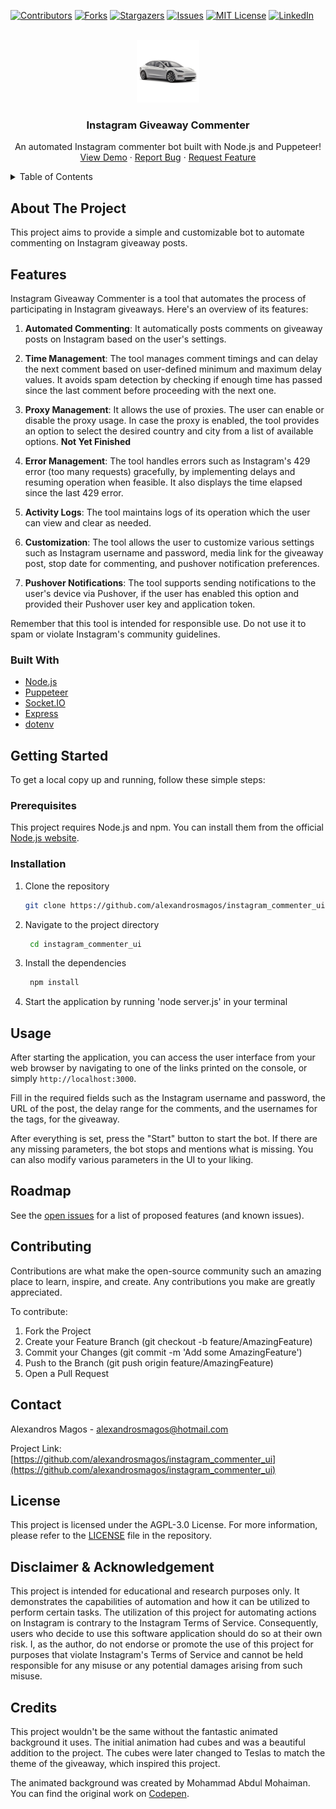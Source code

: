 <a name="readme-top"></a>
[![Contributors][contributors-shield]][contributors-url]
[![Forks][forks-shield]][forks-url]
[![Stargazers][stars-shield]][stars-url]
[![Issues][issues-shield]][issues-url]
[![MIT License][license-shield]][license-url]
[![LinkedIn][linkedin-shield]][linkedin-url]

<br />
<div align="center">
  <a href="https://github.com/alexandrosmagos/instagram_commenter_ui">
    <img src="readme_images/logo.png" alt="Logo" width="100" height="100">
  </a>

  <h3 align="center">Instagram Giveaway Commenter</h3>

  <p align="center">
    An automated Instagram commenter bot built with Node.js and Puppeteer!
    <br />
    <a href="https://github.com/alexandrosmagos/instagram_commenter_ui">View Demo</a>
    ·
    <a href="https://github.com/alexandrosmagos/instagram_commenter_ui/issues">Report Bug</a>
    ·
    <a href="https://github.com/alexandrosmagos/instagram_commenter_ui/issues">Request Feature</a>
  </p>
</div>

<details>
  <summary>Table of Contents</summary>
  <ol>
    <li>
      <a href="#about-the-project">About The Project</a>
      <ul>
        <li><a href="#built-with">Built With</a></li>
      </ul>
    </li>
    <li>
      <a href="#getting-started">Getting Started</a>
      <ul>
        <li><a href="#prerequisites">Prerequisites</a></li>
        <li><a href="#installation">Installation</a></li>
      </ul>
    </li>
    <li><a href="#usage">Usage</a></li>
    <li><a href="#roadmap">Roadmap</a></li>
    <li><a href="#contributing">Contributing</a></li>
    <li><a href="#contact">Contact</a></li>
    <li><a href="#license">License</a></li>
    <li><a href="#disclaimer-amp;-acknowledgement">Disclaimer & Acknowledgement</a></li>
    <li><a href="#credits">Credits</a></li>
  </ol>
</details>

## About The Project

This project aims to provide a simple and customizable bot to automate commenting on Instagram giveaway posts.

## Features

Instagram Giveaway Commenter is a tool that automates the process of participating in Instagram giveaways. Here's an overview of its features:

1. **Automated Commenting**: It automatically posts comments on giveaway posts on Instagram based on the user's settings.

2. **Time Management**: The tool manages comment timings and can delay the next comment based on user-defined minimum and maximum delay values. It avoids spam detection by checking if enough time has passed since the last comment before proceeding with the next one.

3. **Proxy Management**: It allows the use of proxies. The user can enable or disable the proxy usage. In case the proxy is enabled, the tool provides an option to select the desired country and city from a list of available options. **Not Yet Finished**

4. **Error Management**: The tool handles errors such as Instagram's 429 error (too many requests) gracefully, by implementing delays and resuming operation when feasible. It also displays the time elapsed since the last 429 error.

5. **Activity Logs**: The tool maintains logs of its operation which the user can view and clear as needed.

6. **Customization**: The tool allows the user to customize various settings such as Instagram username and password, media link for the giveaway post, stop date for commenting, and pushover notification preferences.

7. **Pushover Notifications**: The tool supports sending notifications to the user's device via Pushover, if the user has enabled this option and provided their Pushover user key and application token.

Remember that this tool is intended for responsible use. Do not use it to spam or violate Instagram's community guidelines.

### Built With

* [Node.js](https://nodejs.org/)
* [Puppeteer](https://pptr.dev/)
* [Socket.IO](https://socket.io/)
* [Express](https://expressjs.com/)
* [dotenv](https://www.npmjs.com/package/dotenv)

## Getting Started

To get a local copy up and running, follow these simple steps:

### Prerequisites

This project requires Node.js and npm. You can install them from the official [Node.js website](https://nodejs.org/).

### Installation

1. Clone the repository
   ```sh
   git clone https://github.com/alexandrosmagos/instagram_commenter_ui.git
   
2. Navigate to the project directory
   ```sh
    cd instagram_commenter_ui
   
3. Install the dependencies
   ```sh
    npm install
   
4. Start the application by running 'node server.js' in your terminal

## Usage

After starting the application, you can access the user interface from your web browser by navigating to one of the links printed on the console, or simply `http://localhost:3000`. 

Fill in the required fields such as the Instagram username and password, the URL of the post, the delay range for the comments, and the usernames for the tags, for the giveaway. 

After everything is set, press the "Start" button to start the bot. If there are any missing parameters, the bot stops and mentions what is missing. You can also modify various parameters in the UI to your liking.

## Roadmap

See the [open issues](https://github.com/alexandrosmagos/instagram_commenter_ui/issues) for a list of proposed features (and known issues).

## Contributing

Contributions are what make the open-source community such an amazing place to learn, inspire, and create. Any contributions you make are greatly appreciated.

To contribute:

1. Fork the Project
2. Create your Feature Branch (git checkout -b feature/AmazingFeature)
3. Commit your Changes (git commit -m 'Add some AmazingFeature')
4. Push to the Branch (git push origin feature/AmazingFeature)
5. Open a Pull Request

## Contact

Alexandros Magos - alexandrosmagos@hotmail.com

Project Link: [https://github.com/alexandrosmagos/instagram_commenter_ui](https://github.com/alexandrosmagos/instagram_commenter_ui)

## License

This project is licensed under the AGPL-3.0 License. For more information, please refer to the [LICENSE](LICENSE) file in the repository.

## Disclaimer & Acknowledgement

This project is intended for educational and research purposes only. It demonstrates the capabilities of automation and how it can be utilized to perform certain tasks. The utilization of this project for automating actions on Instagram is contrary to the Instagram Terms of Service. Consequently, users who decide to use this software application should do so at their own risk. I, as the author, do not endorse or promote the use of this project for purposes that violate Instagram's Terms of Service and cannot be held responsible for any misuse or any potential damages arising from such misuse.

## Credits

This project wouldn't be the same without the fantastic animated background it uses. The initial animation had cubes and was a beautiful addition to the project. The cubes were later changed to Teslas to match the theme of the giveaway, which inspired this project.

The animated background was created by Mohammad Abdul Mohaiman. You can find the original work on [Codepen](https://codepen.io/mohaiman/pen/MQqMyo).

[contributors-shield]: https://img.shields.io/github/contributors/alexandrosmagos/instagram_commenter_ui.svg?style=for-the-badge
[contributors-url]: https://github.com/alexandrosmagos/instagram_commenter_ui/graphs/contributors
[forks-shield]: https://img.shields.io/github/forks/alexandrosmagos/instagram_commenter_ui.svg?style=for-the-badge
[forks-url]: https://github.com/alexandrosmagos/instagram_commenter_ui/network/members
[stars-shield]: https://img.shields.io/github/stars/alexandrosmagos/instagram_commenter_ui.svg?style=for-the-badge
[stars-url]: https://github.com/alexandrosmagos/instagram_commenter_ui/stargazers
[issues-shield]: https://img.shields.io/github/issues/alexandrosmagos/instagram_commenter_ui.svg?style=for-the-badge
[issues-url]: https://github.com/alexandrosmagos/instagram_commenter_ui/issues
[license-shield]: https://img.shields.io/github/license/alexandrosmagos/instagram_commenter_ui.svg?style=for-the-badge
[license-url]: https://github.com/alexandrosmagos/instagram_commenter_ui/blob/master/LICENSE.txt
[linkedin-shield]: https://img.shields.io/badge/-LinkedIn-black.svg?style=for-the-badge&logo=linkedin&colorB=555
[linkedin-url]: https://linkedin.com/in/alexandrosmagos
